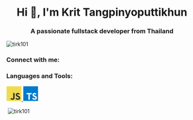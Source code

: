 <h1 align="center">Hi 👋, I'm Krit Tangpinyoputtikhun</h1>
<h3 align="center">A passionate fullstack developer from Thailand</h3>

<p align="left"> <img src="https://komarev.com/ghpvc/?username=tirk101&label=Profile%20views&color=0e75b6&style=flat" alt="tirk101" /> </p>

<h3 align="left">Connect with me:</h3>
<p align="left">
</p>

<h3 align="left">Languages and Tools:</h3>
<p align="left"> <a href="https://developer.mozilla.org/en-US/docs/Web/JavaScript" target="_blank" rel="noreferrer"> <img src="https://raw.githubusercontent.com/devicons/devicon/master/icons/javascript/javascript-original.svg" alt="javascript" width="40" height="40"/> </a> <a href="https://www.typescriptlang.org/" target="_blank" rel="noreferrer"> <img src="https://raw.githubusercontent.com/devicons/devicon/master/icons/typescript/typescript-original.svg" alt="typescript" width="40" height="40"/> </a> </p>

<p>&nbsp;<img align="center" src="https://github-readme-stats.vercel.app/api?username=tirk101&show_icons=true&locale=en" alt="tirk101" /></p>
